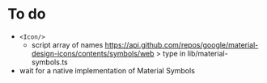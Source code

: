 # To do

- `<Icon/>`
  - script array of names https://api.github.com/repos/google/material-design-icons/contents/symbols/web > type in lib/material-symbols.ts
- wait for a native implementation of Material Symbols
